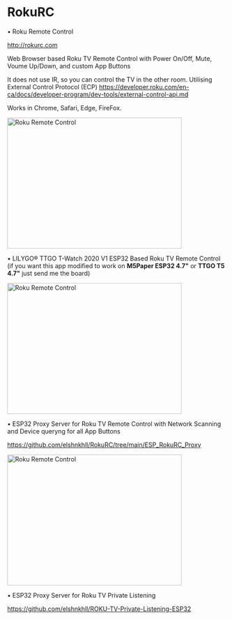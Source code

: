 # RokuRC


&bull; Roku Remote Control

http://rokurc.com

Web Browser based Roku TV Remote Control with Power On/Off, Mute, Voume Up/Down, and custom App Buttons

It does not use IR, so you can control the TV in the other room. Utilising External Control Protocol (ECP) https://developer.roku.com/en-ca/docs/developer-program/dev-tools/external-control-api.md

Works in Chrome, Safari, Edge, FireFox.


<a href="http://www.youtube.com/watch?feature=player_embedded&v=_TTzeqaWeXE
" target="_blank"><img src="http://img.youtube.com/vi/_TTzeqaWeXE/sddefault.jpg" 
alt="Roku Remote Control" width="400" height="300" /></a>



&bull; LILYGO® TTGO T-Watch 2020 V1 ESP32 Based Roku TV Remote Control
(if you want this app modified to work on **M5Paper ESP32 4.7"** or **TTGO T5 4.7"** just send me the board)

<a href="http://www.youtube.com/watch?feature=player_embedded&v=Eg3opfU_H2w
" target="_blank"><img src="http://img.youtube.com/vi/Eg3opfU_H2w/sddefault.jpg" 
alt="Roku Remote Control" width="400" height="300" /></a>

&bull; ESP32 Proxy Server for Roku TV Remote Control with Network Scanning and Device queryng for all App Buttons

https://github.com/elshnkhll/RokuRC/tree/main/ESP_RokuRC_Proxy

<a href="http://www.youtube.com/watch?feature=player_embedded&v=eTjCyJOpjn0
" target="_blank"><img src="http://img.youtube.com/vi/eTjCyJOpjn0/sddefault.jpg" 
alt="Roku Remote Control" width="400" height="300" /></a>

&bull; ESP32 Proxy Server for Roku TV Private Listening

https://github.com/elshnkhll/ROKU-TV-Private-Listening-ESP32


 
